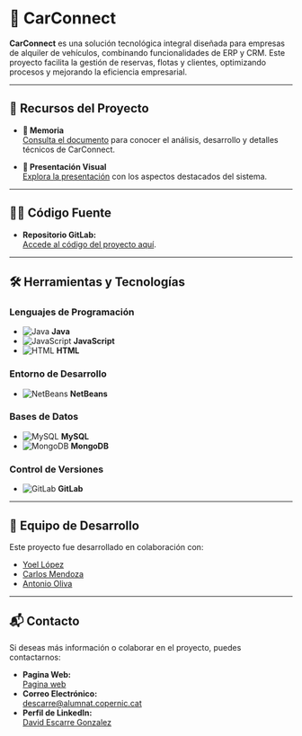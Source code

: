 # 🚗 CarConnect  

**CarConnect** es una solución tecnológica integral diseñada para empresas de alquiler de vehículos, combinando funcionalidades de ERP y CRM. Este proyecto facilita la gestión de reservas, flotas y clientes, optimizando procesos y mejorando la eficiencia empresarial.  

---

## 🔗 Recursos del Proyecto  

- **📄 Memoria**  
  [Consulta el documento](https://docs.google.com/document/d/1rDW2JKC5IKOYyLZL2HBUOGQDDR4lrDda6XauRIjkXtY/edit?usp=sharing) para conocer el análisis, desarrollo y detalles técnicos de CarConnect.  

- **🎥 Presentación Visual**  
  [Explora la presentación](https://www.canva.com/design/DAGbjsGQslY/jGjDVa2nuaIbZ6LJuUIyjg/view?utm_content=DAGbjsGQslY&utm_campaign=designshare&utm_medium=link2&utm_source=uniquelinks&utlId=h4f8fb5bdbc) con los aspectos destacados del sistema.  

---

## 🧑‍💻 Código Fuente  

- **Repositorio GitLab:**  
  [Accede al código del proyecto aquí](https://gitlab.com/carconnectg2/carconnect-g2.git).  

---

## 🛠️ Herramientas y Tecnologías  

### **Lenguajes de Programación**  
- ![Java](https://img.icons8.com/color/30/000000/java-coffee-cup-logo.png) **Java**  
- ![JavaScript](https://img.icons8.com/color/30/000000/javascript--v1.png) **JavaScript**  
- ![HTML](https://img.icons8.com/color/30/000000/html-5--v1.png) **HTML**  

### **Entorno de Desarrollo**  
- ![NetBeans](https://img.icons8.com/color/30/apache-netbeans.png) **NetBeans**  

### **Bases de Datos**  
- ![MySQL](https://img.icons8.com/color/30/000000/mysql-logo.png) **MySQL**  
- ![MongoDB](https://img.icons8.com/color/30/000000/mongodb.png) **MongoDB**  

### **Control de Versiones**  
  - ![GitLab](https://img.icons8.com/color/30/gitlab.png) **GitLab**
---

## 👥 Equipo de Desarrollo  

Este proyecto fue desarrollado en colaboración con:  
- [Yoel López](#)  
- [Carlos Mendoza](#)  
- [Antonio Oliva](#)  

---

## 📬 Contacto  

Si deseas más información o colaborar en el proyecto, puedes contactarnos:  
- **Pagina Web:**  
  [Pagina web](https://sites.google.com/alumnat.copernic.cat/davidescarregonzalez/inici?authuser=0)  
- **Correo Electrónico:**  
  [descarre@alumnat.copernic.cat](mailto:descarre@alumnat.copernic.cat)  
- **Perfil de LinkedIn:**  
  [David Escarre Gonzalez](www.linkedin.com/in/davidego)  

